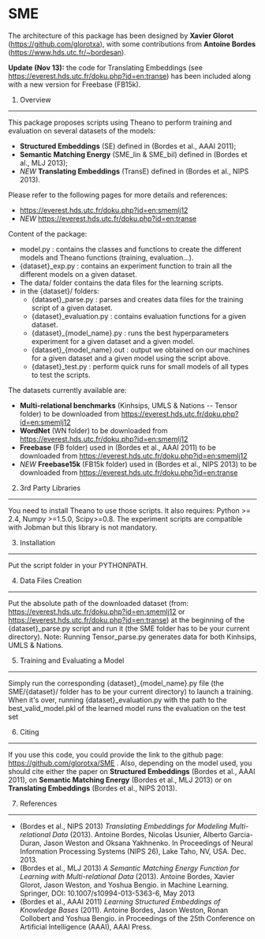 SME
===
The architecture of this package has been designed by **Xavier Glorot** (https://github.com/glorotxa), with some contributions from **Antoine Bordes** (https://www.hds.utc.fr/~bordesan).

**Update (Nov 13):** the code for Translating Embeddings (see https://everest.hds.utc.fr/doku.php?id=en:transe) has been included along with a new version for Freebase (FB15k).

1. Overview
-----------------------------------------------------------------

This package proposes scripts using Theano to perform training and evaluation on several datasets of the models: 
- **Structured Embeddings** (SE) defined in (Bordes et al., AAAI 2011);
- **Semantic Matching Energy** (SME_lin & SME_bil) defined in (Bordes et al., MLJ 2013);
- *NEW* **Translating Embeddings** (TransE) defined in (Bordes et al., NIPS 2013).

Please refer to the following pages for more details and references:  
- https://everest.hds.utc.fr/doku.php?id=en:smemlj12
- *NEW* https://everest.hds.utc.fr/doku.php?id=en:transe

Content of the package:
- model.py : contains the classes and functions to create the different models and Theano functions (training, evaluation...).
- {dataset}_exp.py : contains an experiment function to train all the different models on a given dataset.
- The data/ folder contains the data files for the learning scripts.
- in the {dataset}/ folders:
	* {dataset}_parse.py : parses and creates data files for the training script of a given dataset.
	* {dataset}_evaluation.py : contains evaluation functions for a given dataset.
	* {dataset}\_{model_name}.py : runs the best hyperparameters experiment for a given dataset and a given model.
	* {dataset}\_{model_name}.out : output we obtained on our machines for a given dataset and a given model using the script above.
	* {dataset}_test.py : perform quick runs for small models of all types to test the scripts.

The datasets currently available are:
 * **Multi-relational benchmarks** (Kinhsips, UMLS & Nations -- Tensor folder) to be downloaded from https://everest.hds.utc.fr/doku.php?id=en:smemlj12
 * **WordNet** (WN folder) to be downloaded from https://everest.hds.utc.fr/doku.php?id=en:smemlj12
 * **Freebase** (FB folder) used in (Bordes et al., AAAI 2011) to be downloaded from https://everest.hds.utc.fr/doku.php?id=en:smemlj12
 * *NEW* **Freebase15k** (FB15k folder)  used in (Bordes et al., NIPS 2013) to be downloaded from https://everest.hds.utc.fr/doku.php?id=en:transe



2. 3rd Party Libraries
-----------------------------------------------------------------

You need to install Theano to use those scripts. It also requires: Python >= 2.4, Numpy >=1.5.0, Scipy>=0.8.
The experiment scripts are compatible with Jobman but this library is not mandatory.


3. Installation
-----------------------------------------------------------------

Put the script folder in your PYTHONPATH.


4. Data Files Creation
-----------------------------------------------------------------

Put the absolute path of the downloaded dataset (from: https://everest.hds.utc.fr/doku.php?id=en:smemlj12 or  https://everest.hds.utc.fr/doku.php?id=en:transe) at the beginning of the {dataset}_parse.py script and run it (the SME folder has to be your current directory). Note: Running Tensor_parse.py generates data for both Kinhsips, UMLS & Nations.

5. Training and Evaluating a Model
-----------------------------------------------------------------

Simply run the corresponding {dataset}_{model_name}.py file (the SME/{dataset}/ folder has to be your current directory) to launch a training. When it's over, running {dataset}_evaluation.py with the path to the best_valid_model.pkl of the learned model runs the evaluation on the test set

6. Citing
-----------------------------------------------------------------

If you use this code, you could provide the link to the github page: https://github.com/glorotxa/SME . Also, depending on the model used, you should cite either the paper on **Structured Embeddings** (Bordes et al., AAAI 2011), on **Semantic Matching Energy** (Bordes et al., MLJ 2013) or on **Translating Embeddings** (Bordes et al., NIPS 2013).

7. References
-----------------------------------------------------------------
- (Bordes et al., NIPS 2013) *Translating Embeddings for Modeling Multi-relational Data* (2013). Antoine Bordes, Nicolas Usunier, Alberto Garcia-Duran, Jason Weston and Oksana Yakhnenko. In Proceedings of Neural Information Processing Systems (NIPS 26), Lake Taho, NV, USA. Dec. 2013.
- (Bordes et al., MLJ 2013) *A Semantic Matching Energy Function for Learning with Multi-relational Data* (2013). Antoine Bordes, Xavier Glorot, Jason Weston, and Yoshua Bengio. in Machine Learning. Springer, DOI: 10.1007/s10994-013-5363-6, May 2013
- (Bordes et al., AAAI 2011) *Learning Structured Embeddings of Knowledge Bases* (2011). Antoine Bordes, Jason Weston, Ronan Collobert and Yoshua Bengio. in Proceedings of the 25th Conference on Artificial Intelligence (AAAI), AAAI Press.

